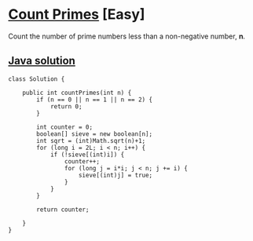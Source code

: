 # [Count Primes](https://leetcode.com/problems/count-primes/description/) [Easy]

Count the number of prime numbers less than a non-negative number, **n**.

## [Java solution](https://leetcode.com/submissions/detail/146782689/)
```
class Solution {
    
    public int countPrimes(int n) {
        if (n == 0 || n == 1 || n == 2) {
            return 0;
        }
        
        int counter = 0;
        boolean[] sieve = new boolean[n];
        int sqrt = (int)Math.sqrt(n)+1;
        for (long i = 2L; i < n; i++) {
            if (!sieve[(int)i]) {
                counter++;
                for (long j = i*i; j < n; j += i) {
                    sieve[(int)j] = true;
                }
            }
        }
        
        return counter;
        
    }
}
```
